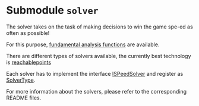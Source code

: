 # Submodule `solver`

The solver takes on the task of making decisions to win the game spe-ed as often as possible!

For this purpose, [fundamental analysis functions](src/main/java/solver/analysis) are available.

There are different types of solvers available, the currently best technology is [reachablepoints](src/main/java/solver/reachablepoints)

Each solver has to implement the interface [ISPeedSolver](src/main/java/solver/ISpeedSolver.java) and register as [SolverType](src/main/java/solver/SolverType.java).

For more information about the solvers, please refer to the corresponding README files.
